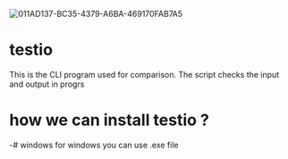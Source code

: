 
![011AD137-BC35-4379-A6BA-469170FAB7A5](https://github.com/Gfaerny/testio/assets/120312426/0e3d8676-e15a-4601-b8a4-54a3bdb34d1f)
# testio
This is the CLI program used for comparison. The script checks the input and output
in progrs
# how we can install testio ?
-# windows 
for windows you can use .exe file 

